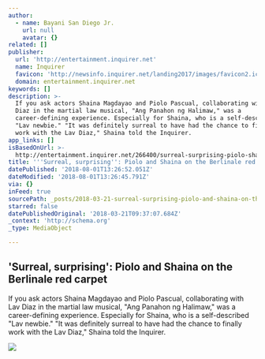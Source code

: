```yaml
---
author:
  - name: Bayani San Diego Jr.
    url: null
    avatar: {}
related: []
publisher:
  url: 'http://entertainment.inquirer.net'
  name: Inquirer
  favicon: 'http://newsinfo.inquirer.net/landing2017/images/favicon2.ico'
  domain: entertainment.inquirer.net
keywords: []
description: >-
  If you ask actors Shaina Magdayao and Piolo Pascual, collaborating with Lav
  Diaz in the martial law musical, "Ang Panahon ng Halimaw," was a
  career-defining experience. Especially for Shaina, who is a self-described
  "Lav newbie." "It was definitely surreal to have had the chance to finally
  work with the Lav Diaz," Shaina told the Inquirer.
app_links: []
isBasedOnUrl: >-
  http://entertainment.inquirer.net/266400/surreal-surprising-piolo-shaina-berlinale-red-carpet/amp
title: '''Surreal, surprising'': Piolo and Shaina on the Berlinale red carpet'
datePublished: '2018-08-01T13:26:52.051Z'
dateModified: '2018-08-01T13:26:45.791Z'
via: {}
inFeed: true
sourcePath: _posts/2018-03-21-surreal-surprising-piolo-and-shaina-on-the-berlinale-red.md
starred: false
datePublishedOriginal: '2018-03-21T09:37:07.684Z'
_context: 'http://schema.org'
_type: MediaObject

---
```

<article style=""><h1>'Surreal, surprising': Piolo and Shaina on the Berlinale red carpet</h1><p>If you ask actors Shaina Magdayao and Piolo Pascual, collaborating with Lav Diaz in the martial law musical, "Ang Panahon ng Halimaw," was a career-defining experience. Especially for Shaina, who is a self-described "Lav newbie." "It was definitely surreal to have had the chance to finally work with the Lav Diaz," Shaina told the Inquirer.</p><img src="http://entertainment.inquirer.net/wp-content/blogs.dir/6/files/2018/03/0318piolo-1-600x800.jpg" /></article>
